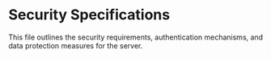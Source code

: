 # Security Specifications

This file outlines the security requirements, authentication mechanisms, and data protection measures for the server.
